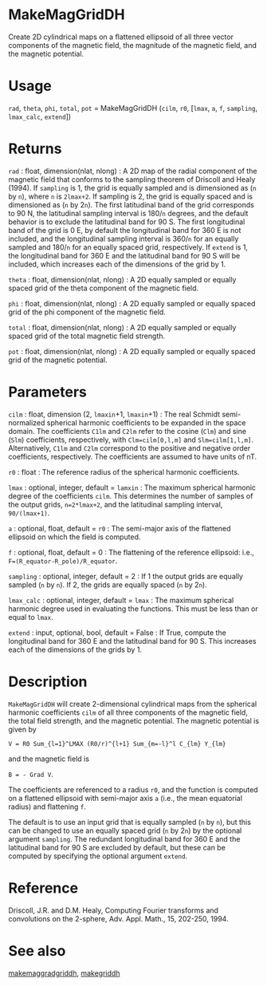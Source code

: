 # MakeMagGridDH

Create 2D cylindrical maps on a flattened ellipsoid of all three vector components of the magnetic field, the magnitude of the magnetic field, and the magnetic potential.

# Usage

`rad`, `theta`, `phi`, `total`, `pot` = MakeMagGridDH (`cilm`, `r0`, [`lmax`, `a`, `f`, `sampling`, `lmax_calc`, `extend`])

# Returns

`rad` : float, dimension(nlat, nlong)
:   A 2D map of the radial component of the magnetic field that conforms to the sampling theorem of Driscoll and Healy (1994). If `sampling` is 1, the grid is equally sampled and is dimensioned as (`n` by `n`), where `n` is `2lmax+2`. If sampling is 2, the grid is equally spaced and is dimensioned as (`n` by 2`n`). The first latitudinal band of the grid corresponds to 90 N, the latitudinal sampling interval is 180/`n` degrees, and the default behavior is to exclude the latitudinal band for 90 S. The first longitudinal band of the grid is 0 E, by default the longitudinal band for 360 E is not included, and the longitudinal sampling interval is 360/`n` for an equally sampled and 180/`n` for an equally spaced grid, respectively. If `extend` is 1, the longitudinal band for 360 E and the latitudinal band for 90 S will be included, which increases each of the dimensions of the grid by 1.

`theta` : float, dimension(nlat, nlong)
:   A 2D equally sampled or equally spaced grid of the theta component of the magnetic field.

`phi` : float, dimension(nlat, nlong)
:   A 2D equally sampled or equally spaced grid of the phi component of the magnetic field.

`total` : float, dimension(nlat, nlong)
:   A 2D equally sampled or equally spaced grid of the total magnetic field strength.

`pot` : float, dimension(nlat, nlong)
:   A 2D equally sampled or equally spaced grid of the magnetic potential.

# Parameters

`cilm` : float, dimension (2, `lmaxin`+1, `lmaxin`+1)
:   The real Schmidt semi-normalized spherical harmonic coefficients to be expanded in the space domain. The coefficients `C1lm` and `C2lm` refer to the cosine (`Clm`) and sine (`Slm`) coefficients, respectively, with `Clm=cilm[0,l,m]` and `Slm=cilm[1,l,m]`. Alternatively, `C1lm` and `C2lm` correspond to the positive and negative order coefficients, respectively. The coefficients are assumed to have units of nT.

`r0` : float
:   The reference radius of the spherical harmonic coefficients.

`lmax` : optional, integer, default = `lamxin`
:   The maximum spherical harmonic degree of the coefficients `cilm`. This determines the number of samples of the output grids, `n=2*lmax+2`, and the latitudinal sampling interval, `90/(lmax+1)`.

`a` : optional, float, default = `r0`
:   The semi-major axis of the flattened ellipsoid on which the field is computed.

`f` : optional, float, default = 0
:   The flattening of the reference ellipsoid: i.e., `F=(R_equator-R_pole)/R_equator`.

`sampling` : optional, integer, default = 2
:   If 1 the output grids are equally sampled (`n` by `n`). If 2, the grids are equally spaced (`n` by 2`n`).

`lmax_calc` : optional, integer, default = `lmax`
:   The maximum spherical harmonic degree used in evaluating the functions. This must be less than or equal to `lmax`.

`extend` : input, optional, bool, default = False
:   If True, compute the longitudinal band for 360 E and the latitudinal band for 90 S. This increases each of the dimensions of the grids by 1.

# Description

`MakeMagGridDH` will create 2-dimensional cylindrical maps from the spherical harmonic coefficients `cilm` of all three components of the magnetic field, the total field strength, and the magnetic potential. The magnetic potential is given by

`V = R0 Sum_{l=1}^LMAX (R0/r)^{l+1} Sum_{m=-l}^l C_{lm} Y_{lm}`

and the magnetic field is

`B = - Grad V`.

The coefficients are referenced to a radius `r0`, and the function is computed on a flattened ellipsoid with semi-major axis `a` (i.e., the mean equatorial radius) and flattening `f`.

The default is to use an input grid that is equally sampled (`n` by `n`), but this can be changed to use an equally spaced grid (`n` by 2`n`) by the optional argument `sampling`. The redundant longitudinal band for 360 E and the latitudinal band for 90 S are excluded by default, but these can be computed by specifying the optional argument `extend`.

# Reference

Driscoll, J.R. and D.M. Healy, Computing Fourier transforms and convolutions on the 2-sphere, Adv. Appl. Math., 15, 202-250, 1994.

# See also
[makemaggradgriddh](pymakemaggradgriddh.html), [makegriddh](pymakegriddh.html)

